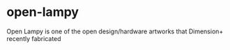open-lampy
==========

Open Lampy is one of the open design/hardware artworks that Dimension+ recently fabricated
